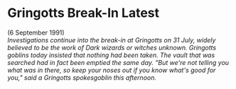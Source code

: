 # Gringotts Break-In Latest  
(6 September 1991)  
*Investigations continue into the break-in at Gringotts on 31 July, widely believed to be the work of Dark wizards or witches unknown. Gringotts goblins today insisted that nothing had been taken. The vault that was searched had in fact been emptied the same day. "But we're not telling you what was in there, so keep your noses out if you know what's good for you," said a Gringotts spokesgoblin this afternoon.*  
  
